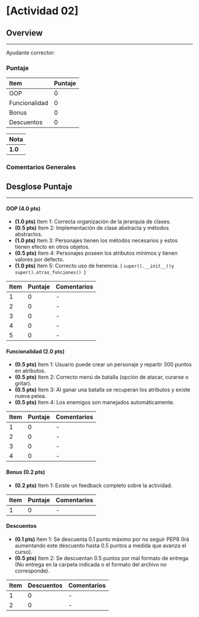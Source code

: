 # [Actividad 02]

## Overview
----------
Ayudante corrector: 

### Puntaje
| Item | Puntaje |
|:--------|:--------|
| OOP | 0 |
| Funcionalidad | 0 |
| Bonus| 0 |
| Descuentos | 0 |


| Nota |
|:-----|
| **1.0** |
	
### Comentarios Generales


## Desglose Puntaje
----------


#### OOP **(4.0 pts)**

* **(1.0 pts)** Item 1: Correcta organización de la jerarquía de clases. 
* **(0.5 pts)** Item 2: Implementación de clase abstracta y métodos abstractos.
* **(1.0 pts)** Item 3: Personajes tienen los métodos necesarios y estos tienen efecto en otros objetos.
* **(0.5 pts)** Item 4: Personajes poseen los atributos mínimos y tienen valores por defecto.
* **(1.0 pts)** Item 5: Correcto uso de herencia. ( ``super().__init__()y super().otras_funciones() ``)

| Item | Puntaje | Comentarios |
|:--------|:--------|:--------|
| 1 | 0 | - |
| 2 | 0 | - |
| 3 | 0 | - |
| 4 | 0 | - |
| 5 | 0 | - |


#### Funcionalidad **(2.0 pts)**

* **(0.5 pts)** Item 1: Usuario puede crear un personaje y repartir 300 puntos en atributos.
* **(0.5 pts)** Item 2: Correcto menú de batalla (opción de atacar, curarse o gritar).
* **(0.5 pts)** Item 3: Al ganar una batalla se recuperan los atributos y existe nueva pelea.
* **(0.5 pts)** Item 4: Los enemigos son manejados automáticamente.



| Item | Puntaje | Comentarios |
|:--------|:--------|:--------|
| 1 | 0 | - |
| 2 | 0 | - |
| 3 | 0 | - |
| 4 | 0 | - |


#### Bonus **(0.2 pts)**

* **(0.2 pts)** Item 1: Existe un feedback completo sobre la actividad.



| Item | Puntaje | Comentarios |
|:--------|:--------|:--------|
| 1 | 0 | - |


#### Descuentos

* **(0.1 pts)** Item 1: Se descuenta 0.1 punto máximo por no seguir PEP8 (Irá aumentando este descuento hasta 0.5 puntos a medida que avanza el curso).
* **(0.5 pts)** Item 2: Se descuentan 0.5 puntos por mal formato de entrega (No entrega en la carpeta indicada o el formato del archivo no corresponde).


| Item | Descuentos| Comentarios |
|:--------|:--------|:--------|
| 1 | 0 | - |
| 2 | 0 | - |
